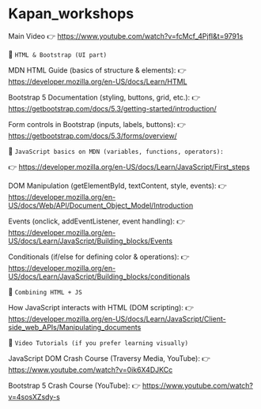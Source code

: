 # Kapan_workshops

Main Video 
👉 https://www.youtube.com/watch?v=fcMcf_4PjfI&t=9791s

📘 `HTML & Bootstrap (UI part)`

MDN HTML Guide (basics of structure & elements):
👉 https://developer.mozilla.org/en-US/docs/Learn/HTML

Bootstrap 5 Documentation (styling, buttons, grid, etc.):
👉 https://getbootstrap.com/docs/5.3/getting-started/introduction/

Form controls in Bootstrap (inputs, labels, buttons):
👉 https://getbootstrap.com/docs/5.3/forms/overview/

📘 `JavaScript basics on MDN (variables, functions, operators):`

👉 https://developer.mozilla.org/en-US/docs/Learn/JavaScript/First_steps

DOM Manipulation (getElementById, textContent, style, events):
👉 https://developer.mozilla.org/en-US/docs/Web/API/Document_Object_Model/Introduction

Events (onclick, addEventListener, event handling):
👉 https://developer.mozilla.org/en-US/docs/Learn/JavaScript/Building_blocks/Events

Conditionals (if/else for defining color & operations):
👉 https://developer.mozilla.org/en-US/docs/Learn/JavaScript/Building_blocks/conditionals

📘 `Combining HTML + JS`

How JavaScript interacts with HTML (DOM scripting):
👉 https://developer.mozilla.org/en-US/docs/Learn/JavaScript/Client-side_web_APIs/Manipulating_documents

🎥 `Video Tutorials (if you prefer learning visually)`

JavaScript DOM Crash Course (Traversy Media, YouTube):
👉 https://www.youtube.com/watch?v=0ik6X4DJKCc

Bootstrap 5 Crash Course (YouTube):
👉 https://www.youtube.com/watch?v=4sosXZsdy-s
